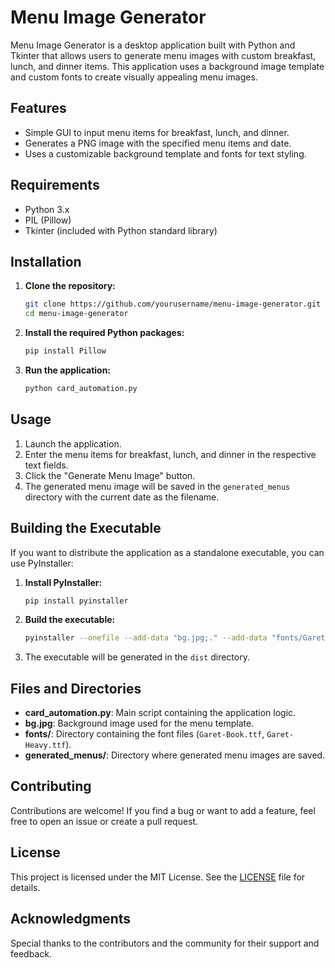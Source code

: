 # Menu Image Generator

Menu Image Generator is a desktop application built with Python and Tkinter that allows users to generate menu images with custom breakfast, lunch, and dinner items. This application uses a background image template and custom fonts to create visually appealing menu images.

## Features

- Simple GUI to input menu items for breakfast, lunch, and dinner.
- Generates a PNG image with the specified menu items and date.
- Uses a customizable background template and fonts for text styling.

## Requirements

- Python 3.x
- PIL (Pillow)
- Tkinter (included with Python standard library)

## Installation

1. **Clone the repository:**

    ```bash
    git clone https://github.com/yourusername/menu-image-generator.git
    cd menu-image-generator
    ```

2. **Install the required Python packages:**

    ```bash
    pip install Pillow
    ```

3. **Run the application:**

    ```bash
    python card_automation.py
    ```

## Usage

1. Launch the application.
2. Enter the menu items for breakfast, lunch, and dinner in the respective text fields.
3. Click the "Generate Menu Image" button.
4. The generated menu image will be saved in the `generated_menus` directory with the current date as the filename.

## Building the Executable

If you want to distribute the application as a standalone executable, you can use PyInstaller:

1. **Install PyInstaller:**

    ```bash
    pip install pyinstaller
    ```

2. **Build the executable:**

    ```bash
    pyinstaller --onefile --add-data "bg.jpg;." --add-data "fonts/Garet-Book.ttf;fonts" --add-data "fonts/Garet-Heavy.ttf;fonts" card_automation.py
    ```

3. The executable will be generated in the `dist` directory.

## Files and Directories

- **card_automation.py**: Main script containing the application logic.
- **bg.jpg**: Background image used for the menu template.
- **fonts/**: Directory containing the font files (`Garet-Book.ttf`, `Garet-Heavy.ttf`).
- **generated_menus/**: Directory where generated menu images are saved.

## Contributing

Contributions are welcome! If you find a bug or want to add a feature, feel free to open an issue or create a pull request.

## License

This project is licensed under the MIT License. See the [LICENSE](LICENSE) file for details.

## Acknowledgments

Special thanks to the contributors and the community for their support and feedback.

